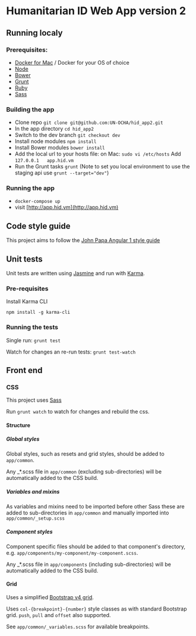 # Humanitarian ID Web App version 2

## Running localy

### Prerequisites:

* [Docker for Mac](https://docs.docker.com/docker-for-mac/) / Docker for your OS of choice
* [Node](https://nodejs.org/en/)
* [Bower](https://bower.io/#install-bower)
* [Grunt](http://gruntjs.com/getting-started)
* [Ruby](https://www.ruby-lang.org/en/)
* [Sass](http://sass-lang.com/install)

### Building the app

* Clone repo `git clone git@github.com:UN-OCHA/hid_app2.git`
* In the app directory `cd hid_app2`
* Switch to the dev branch `git checkout dev`
* Install node modules `npm install`
* Install Bower modules `bower install`
* Add the local url to your hosts file:
on Mac: `sudo vi /etc/hosts`
Add `127.0.0.1   app.hid.vm`
* Run the Grunt tasks `grunt` 
(Note to set you local environment to use the staging api use `grunt --target="dev"`)

### Running the app

* `docker-compose up`
* visit [http://app.hid.vm](http://app.hid.vm)

## Code style guide

This project aims to follow the [John Papa Angular 1 style guide](https://github.com/johnpapa/angular-styleguide/tree/master/a1)


## Unit tests

Unit tests are written using [Jasmine](https://jasmine.github.io/) and run with [Karma](https://karma-runner.github.io/).

### Pre-requisites

Install Karma CLI

```
npm install -g karma-cli
```

### Running the tests

Single run: `grunt test`

Watch for changes an re-run tests: `grunt test-watch`

## Front end

### CSS

This project uses [Sass](http://sass-lang.com/)

Run `grunt watch` to watch for changes and rebuild the css.

#### Structure

##### Global styles

Global styles, such as resets and grid styles, should be added to `app/common`.

Any _*.scss file in `app/common` (excluding sub-directories) will be automatically added to the CSS build.

##### Variables and mixins

As variables and mixins need to be imported before other Sass these are added to sub-directories in `app/common` and manually imported into `app/common/_setup.scss`

##### Component styles

Component specific files should be added to that component's directory, e.g. `app/components/my-component/my-component.scss`.

Any _*.scss file in `app/components` (including sub-directories) will be automatically added to the CSS build.

#### Grid

Uses a simplified [Bootstrap v4 grid](https://github.com/twbs/bootstrap).

Uses `col-{breakpoint}-{number}` style classes as with standard Bootstrap grid. `push`, `pull` and `offset` also supported.

See `app/common/_variables.scss` for available breakpoints.
